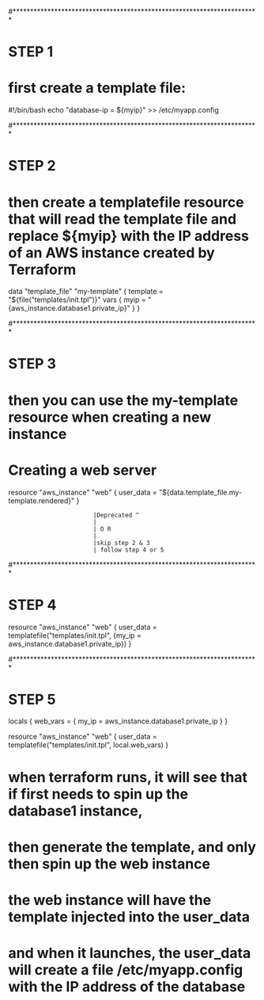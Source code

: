 #***********************************************************************
# STEP 1
# first create a template file:
#!/bin/bash
echo "database-ip = ${myip}" >> /etc/myapp.config



#***********************************************************************
# STEP 2
# then create a templatefile resource that will read the template file and replace ${myip} with the IP address of an AWS instance created by Terraform
data "template_file" "my-template" {
    template = "${file("templates/init.tpl")}"
    vars {
        myip = "{aws_instance.database1.private_ip}"
    }
}



#***********************************************************************
# STEP 3
# then you can use the my-template resource when creating a new instance
# Creating a web server
resource "aws_instance" "web" {
    user_data = "${data.template_file.my-template.rendered}"
}

                            |Deprecated ^
                            |
                            | O R
                            |
                            |skip step 2 & 3 
                            | follow step 4 or 5



#***********************************************************************
# STEP 4
resource "aws_instance" "web" {
    user_data = templatefile("templates/init.tpl", {my_ip = aws_instance.database1.private_ip})
}


#***********************************************************************
# STEP 5
locals {
    web_vars = {
        my_ip = aws_instance.database1.private_ip
    }
}

resource "aws_instance" "web" {
    user_data = templatefile("templates/init.tpl", local.web_vars)
}

# when terraform runs, it will see that if first needs to spin up the database1 instance, 
# then generate the template, and only then spin up the web instance


# the web instance will have the template injected into the user_data
# and when it launches, the user_data will create a file /etc/myapp.config with the IP address of the database